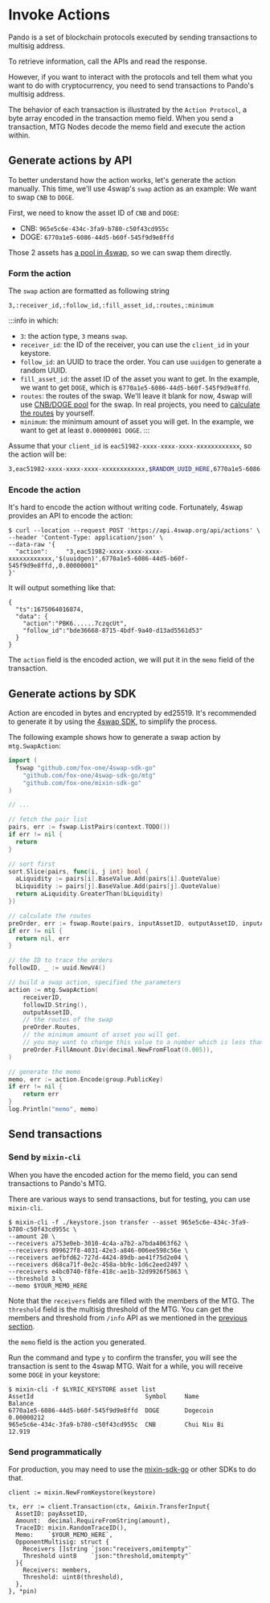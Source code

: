 # Invoke Actions

Pando is a set of blockchain protocols executed by sending transactions to multisig address.

To retrieve information, call the APIs and read the response. 

However, if you want to interact with the protocols and tell them what you want to do with cryptocurrency, you need to send transactions to Pando's multisig address. 

The behavior of each transaction is illustrated by the `Action Protocol`, a byte array encoded in the transaction memo field. When you send a transaction, MTG Nodes decode the memo field and execute the action within.

## Generate actions by API

To better understand how the action works, let's generate the action manually. This time, we'll use 4swap's `swap` action as an example: We want to swap `CNB` to `DOGE`.

First, we need to know the asset ID of `CNB` and `DOGE`: 

- CNB: `965e5c6e-434c-3fa9-b780-c50f43cd955c`
- DOGE: `6770a1e5-6086-44d5-b60f-545f9d9e8ffd`

Those 2 assets has [a pool in 4swap](https://app.4swap.org/#/pair/detail?base=6770a1e5-6086-44d5-b60f-545f9d9e8ffd&quote=965e5c6e-434c-3fa9-b780-c50f43cd955c), so we can swap them directly.

### Form the action

The `swap` action are formatted as following string

```
3,:receiver_id,:follow_id,:fill_asset_id,:routes,:minimum
```

:::info in which:
- `3`: the action type, `3` means `swap`.
- `receiver_id`: the ID of the receiver, you can use the `client_id` in your keystore.
- `follow_id`: an UUID to trace the order. You can use `uuidgen` to generate a random UUID.
- `fill_asset_id`: the asset ID of the asset you want to get. In the example, we want to get `DOGE`, which is `6770a1e5-6086-44d5-b60f-545f9d9e8ffd`.
- `routes`: the routes of the swap. We'll leave it blank for now, 4swap will use [CNB/DOGE pool](https://app.4swap.org/#/pair/detail?base=6770a1e5-6086-44d5-b60f-545f9d9e8ffd&quote=965e5c6e-434c-3fa9-b780-c50f43cd955c&source=market) for the swap. In real projects, you need to [calculate the routes](https://github.com/fox-one/4swap-sdk-go/blob/e62757b2c4966d3ebac7eb40dcad7d1926c7f9e3/route.go#L169) by yourself.
- `minimum`: the minimum amount of asset you will get. In the example, we want to get at least `0.00000001 DOGE`.
:::

Assume that your `client_id` is `eac51982-xxxx-xxxx-xxxx-xxxxxxxxxxxx`, so the action will be:

```bash
3,eac51982-xxxx-xxxx-xxxx-xxxxxxxxxxxx,$RANDOM_UUID_HERE,6770a1e5-6086-44d5-b60f-545f9d9e8ffd,,0.00000001
```

### Encode the action

It's hard to encode the action without writing code. Fortunately, 4swap provides an API to encode the action:

```bash{4}
$ curl --location --request POST 'https://api.4swap.org/api/actions' \
--header 'Content-Type: application/json' \
--data-raw '{
  "action":     "3,eac51982-xxxx-xxxx-xxxx-xxxxxxxxxxxx,'$(uuidgen)',6770a1e5-6086-44d5-b60f-545f9d9e8ffd,,0.00000001"
}'
```

It will output something like that:

```bash{4}
{
  "ts":1675064016874,
  "data": {
    "action":"PBK6......7czqcUt",
    "follow_id":"bde36668-8715-4bdf-9a40-d13ad5561d53"
  }
}
```

The `action` field is the encoded action, we will put it in the `memo` field of the transaction.

## Generate actions by SDK

Action are encoded in bytes and encrypted by ed25519. It's recommended to generate it by using the [4swap SDK](https://github.com/fox-one/4swap-sdk-go), to simplify the process. 

The following example shows how to generate a swap action by `mtg.SwapAction`:

```go
import (
  fswap "github.com/fox-one/4swap-sdk-go"
	"github.com/fox-one/4swap-sdk-go/mtg"
	"github.com/fox-one/mixin-sdk-go"
)

// ...

// fetch the pair list
pairs, err := fswap.ListPairs(context.TODO())
if err != nil {
  return
}

// sort first
sort.Slice(pairs, func(i, j int) bool {
  aLiquidity := pairs[i].BaseValue.Add(pairs[i].QuoteValue)
  bLiquidity := pairs[j].BaseValue.Add(pairs[j].QuoteValue)
  return aLiquidity.GreaterThan(bLiquidity)
})

// calculate the routes
preOrder, err := fswap.Route(pairs, inputAssetID, outputAssetID, inputAmount)
if err != nil {
  return nil, err
}

// the ID to trace the orders
followID, _ := uuid.NewV4()

// build a swap action, specified the parameters
action := mtg.SwapAction(
    receiverID,
    followID.String(),
    outputAssetID,
    // the routes of the swap
    preOrder.Routes,
    // the minimum amount of asset you will get.
    // you may want to change this value to a number which is less than preOrder.FillAmount
    preOrder.FillAmount.Div(decimal.NewFromFloat(0.005)),
)

// generate the memo
memo, err := action.Encode(group.PublicKey)
if err != nil {
    return err
}
log.Println("memo", memo)
```

## Send transactions

### Send by `mixin-cli`

When you have the encoded action for the memo field, you can send transactions to Pando's MTG. 

There are various ways to send transactions, but for testing, you can use `mixin-cli`.

```bash{3,4,5,6,7,8,9} [mixin-cli]
$ mixin-cli -f ./keystore.json transfer --asset 965e5c6e-434c-3fa9-b780-c50f43cd955c \
--amount 20 \
--receivers a753e0eb-3010-4c4a-a7b2-a7bda4063f62 \
--receivers 099627f8-4031-42e3-a846-006ee598c56e \
--receivers aefbfd62-727d-4424-89db-ae41f75d2e04 \
--receivers d68ca71f-0e2c-458a-bb9c-1d6c2eed2497 \
--receivers e4bc0740-f8fe-418c-ae1b-32d9926f5863 \
--threshold 3 \
--memo $YOUR_MEMO_HERE 
```

Note that the `receivers` fields are filled with the members of the MTG. The `threshold` field is the multisig threshold of the MTG. You can get the members and threshold from `/info` API as we mentioned in the [previous section](./call-apis).

the `memo` field is the action you generated.

Run the command and type `y` to confirm the transfer, you will see the transaction is sent to the 4swap MTG. Wait for a while, you will receive some `DOGE` in your keystore:

```base{3}
$ mixin-cli -f $LYRIC_KEYSTORE asset list
AssetId                               Symbol     Name                     Balance
6770a1e5-6086-44d5-b60f-545f9d9e8ffd  DOGE       Dogecoin                 0.00000212
965e5c6e-434c-3fa9-b780-c50f43cd955c  CNB        Chui Niu Bi              12.919
```

### Send programmatically

For production, you may need to use the [mixin-sdk-go](https://github.com/fox-one/mixin-sdk-go) or other SDKs to do that.

```go{7,12,13} [Go]
client := mixin.NewFromKeystore(keystore)

tx, err := client.Transaction(ctx, &mixin.TransferInput{
  AssetID: payAssetID,
  Amount:  decimal.RequireFromString(amount),
  TraceID: mixin.RandomTraceID(),
  Memo:    `$YOUR_MEMO_HERE`,
  OpponentMultisig: struct {
    Receivers []string `json:"receivers,omitempty"`
    Threshold uint8    `json:"threshold,omitempty"`
  }{
    Receivers: members,          
    Threshold: uint8(threshold),
  },
}, *pin)
```

